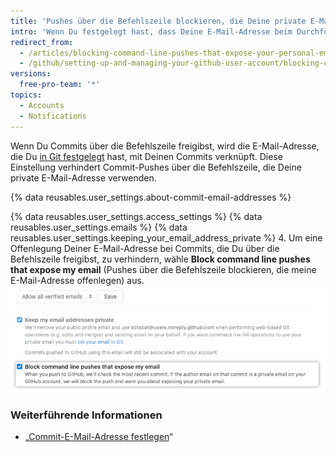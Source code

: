 ```yaml
---
title: 'Pushes über die Befehlszeile blockieren, die Deine private E-Mail-Adresse offenlegen'
intro: 'Wenn Du festgelegt hast, dass Deine E-Mail-Adresse beim Durchführen webbasierter Vorgänge nicht offengelegt wird, kannst Du auch Pushes über die Befehlszeile blockieren, die Deine private E-Mail-Adresse offenlegen könnten.'
redirect_from:
  - /articles/blocking-command-line-pushes-that-expose-your-personal-email-address
  - /github/setting-up-and-managing-your-github-user-account/blocking-command-line-pushes-that-expose-your-personal-email-address
versions:
  free-pro-team: '*'
topics:
  - Accounts
  - Notifications
---
```

Wenn Du Commits über die Befehlszeile freigibst, wird die E-Mail-Adresse, die Du [in Git festgelegt](/articles/setting-your-commit-email-address) hast, mit Deinen Commits verknüpft. Diese Einstellung verhindert Commit-Pushes über die Befehlszeile, die Deine private E-Mail-Adresse verwenden.

{% data reusables.user_settings.about-commit-email-addresses %}

{% data reusables.user_settings.access_settings %}
{% data reusables.user_settings.emails %}
{% data reusables.user_settings.keeping_your_email_address_private %}
4. Um eine Offenlegung Deiner E-Mail-Adresse bei Commits, die Du über die Befehlszeile freigibst, zu verhindern, wähle **Block command line pushes that expose my email** (Pushes über die Befehlszeile blockieren, die meine E-Mail-Adresse offenlegen) aus. ![Option zum Blockieren von Befehlszeilen-Pushes, die E-Mail-Adressen offenlegen](/assets/images/help/settings/email_privacy_block_command_line_pushes.png)

### Weiterführende Informationen

- „[Commit-E-Mail-Adresse festlegen](/articles/setting-your-commit-email-address)“
